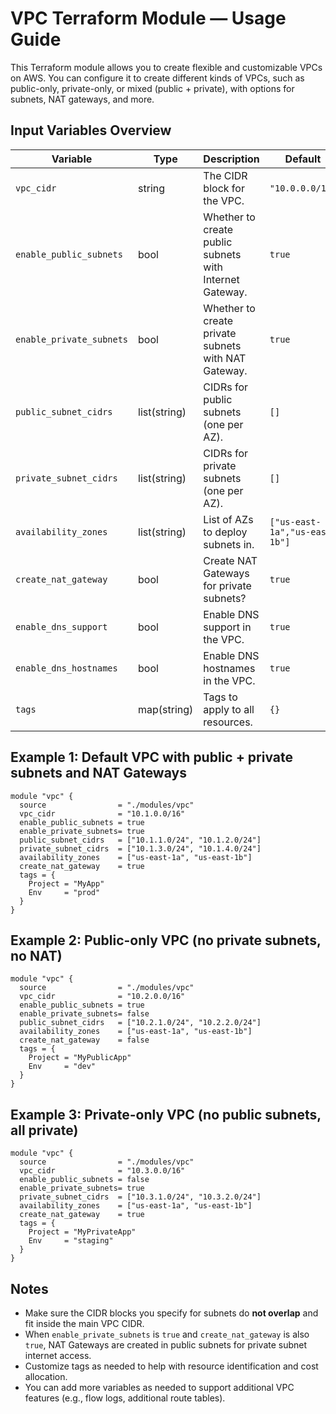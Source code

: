 

# VPC Terraform Module — Usage Guide

This Terraform module allows you to create flexible and customizable VPCs on AWS. You can configure it to create different kinds of VPCs, such as public-only, private-only, or mixed (public + private), with options for subnets, NAT gateways, and more.


## Input Variables Overview

| Variable                 | Type         | Description                                             | Default                       |
| ------------------------ | ------------ | ------------------------------------------------------- | ----------------------------- |
| `vpc_cidr`               | string       | The CIDR block for the VPC.                             | `"10.0.0.0/16"`               |
| `enable_public_subnets`  | bool         | Whether to create public subnets with Internet Gateway. | `true`                        |
| `enable_private_subnets` | bool         | Whether to create private subnets with NAT Gateway.     | `true`                        |
| `public_subnet_cidrs`    | list(string) | CIDRs for public subnets (one per AZ).                  | `[]`                          |
| `private_subnet_cidrs`   | list(string) | CIDRs for private subnets (one per AZ).                 | `[]`                          |
| `availability_zones`     | list(string) | List of AZs to deploy subnets in.                       | `["us-east-1a","us-east-1b"]` |
| `create_nat_gateway`     | bool         | Create NAT Gateways for private subnets?                | `true`                        |
| `enable_dns_support`     | bool         | Enable DNS support in the VPC.                          | `true`                        |
| `enable_dns_hostnames`   | bool         | Enable DNS hostnames in the VPC.                        | `true`                        |
| `tags`                   | map(string)  | Tags to apply to all resources.                         | `{}`                          |


## Example 1: Default VPC with public + private subnets and NAT Gateways

```hcl
module "vpc" {
  source                = "./modules/vpc"
  vpc_cidr              = "10.1.0.0/16"
  enable_public_subnets = true
  enable_private_subnets= true
  public_subnet_cidrs   = ["10.1.1.0/24", "10.1.2.0/24"]
  private_subnet_cidrs  = ["10.1.3.0/24", "10.1.4.0/24"]
  availability_zones    = ["us-east-1a", "us-east-1b"]
  create_nat_gateway    = true
  tags = {
    Project = "MyApp"
    Env     = "prod"
  }
}
```



## Example 2: Public-only VPC (no private subnets, no NAT)

```hcl
module "vpc" {
  source                = "./modules/vpc"
  vpc_cidr              = "10.2.0.0/16"
  enable_public_subnets = true
  enable_private_subnets= false
  public_subnet_cidrs   = ["10.2.1.0/24", "10.2.2.0/24"]
  availability_zones    = ["us-east-1a", "us-east-1b"]
  create_nat_gateway    = false
  tags = {
    Project = "MyPublicApp"
    Env     = "dev"
  }
}
```



## Example 3: Private-only VPC (no public subnets, all private)

```hcl
module "vpc" {
  source                = "./modules/vpc"
  vpc_cidr              = "10.3.0.0/16"
  enable_public_subnets = false
  enable_private_subnets= true
  private_subnet_cidrs  = ["10.3.1.0/24", "10.3.2.0/24"]
  availability_zones    = ["us-east-1a", "us-east-1b"]
  create_nat_gateway    = true
  tags = {
    Project = "MyPrivateApp"
    Env     = "staging"
  }
}
```



## Notes

* Make sure the CIDR blocks you specify for subnets do **not overlap** and fit inside the main VPC CIDR.
* When `enable_private_subnets` is `true` and `create_nat_gateway` is also `true`, NAT Gateways are created in public subnets for private subnet internet access.
* Customize tags as needed to help with resource identification and cost allocation.
* You can add more variables as needed to support additional VPC features (e.g., flow logs, additional route tables).


